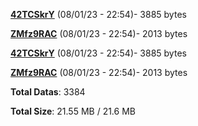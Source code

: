 [**42TCSkrY**](/data/42TCSkrY.txt) (08/01/23 - 22:54)- 3885 bytes

[**ZMfz9RAC**](/data/ZMfz9RAC.txt) (08/01/23 - 22:54)- 2013 bytes

[**42TCSkrY**](/data/42TCSkrY.txt) (08/01/23 - 22:54)- 3885 bytes

[**ZMfz9RAC**](/data/ZMfz9RAC.txt) (08/01/23 - 22:54)- 2013 bytes

**Total Datas**: 3384

**Total Size**: 21.55 MB / 21.6 MB